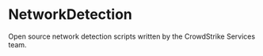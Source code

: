 NetworkDetection
================
Open source network detection scripts written by the CrowdStrike Services team.
